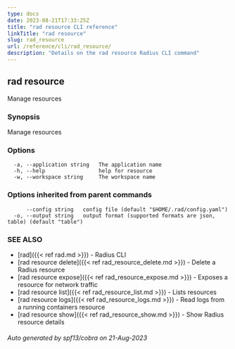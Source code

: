 ```yaml
---
type: docs
date: 2023-08-21T17:33:25Z
title: "rad resource CLI reference"
linkTitle: "rad resource"
slug: rad_resource
url: /reference/cli/rad_resource/
description: "Details on the rad resource Radius CLI command"
---
```

## rad resource

Manage resources

### Synopsis

Manage resources

### Options

```
  -a, --application string   The application name
  -h, --help                 help for resource
  -w, --workspace string     The workspace name
```

### Options inherited from parent commands

```
      --config string   config file (default "$HOME/.rad/config.yaml")
  -o, --output string   output format (supported formats are json, table) (default "table")
```

### SEE ALSO

* [rad]({{< ref rad.md >}})	 - Radius CLI
* [rad resource delete]({{< ref rad_resource_delete.md >}})	 - Delete a Radius resource
* [rad resource expose]({{< ref rad_resource_expose.md >}})	 - Exposes a resource for network traffic
* [rad resource list]({{< ref rad_resource_list.md >}})	 - Lists resources
* [rad resource logs]({{< ref rad_resource_logs.md >}})	 - Read logs from a running containers resource
* [rad resource show]({{< ref rad_resource_show.md >}})	 - Show Radius resource details

###### Auto generated by spf13/cobra on 21-Aug-2023
